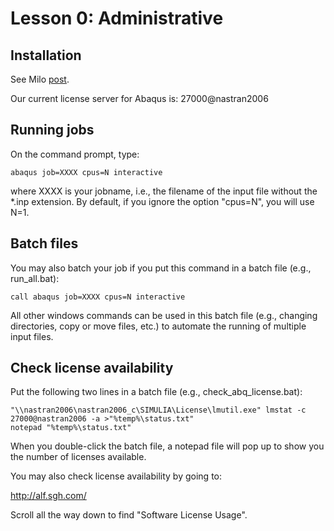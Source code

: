 # Lesson 0: Administrative

## Installation

See Milo [post](https://milo.sgh.com/community/software/blog/2019/02/15/abaqus-2019-is-available-and-some-thoughts-on-software-versions).

Our current license server for Abaqus is: 27000@nastran2006

## Running jobs

On the command prompt, type:

	abaqus job=XXXX cpus=N interactive

where XXXX is your jobname, i.e., the filename of the input file without the *.inp extension. By default, if you ignore the option "cpus=N", you will use N=1.

## Batch files

You may also batch your job if you put this command in a batch file (e.g., run_all.bat):

	call abaqus job=XXXX cpus=N interactive

All other windows commands can be used in this batch file (e.g., changing directories, copy or move files, etc.) to automate the running of multiple input files.

## Check license availability

Put the following two lines in a batch file (e.g., check_abq_license.bat):

	"\\nastran2006\nastran2006_c\SIMULIA\License\lmutil.exe" lmstat -c 27000@nastran2006 -a >"%temp%\status.txt" 
	notepad "%temp%\status.txt"	

When you double-click the batch file, a notepad file will pop up to show you the number of licenses available.

You may also check license availability by going to:

http://alf.sgh.com/

Scroll all the way down to find "Software License Usage".